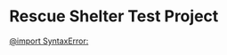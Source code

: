# Rescue Shelter Test Project


[@import SyntaxError:](https://stackoverflow.com/questions/54976344/jest-fails-when-css-uses-import)